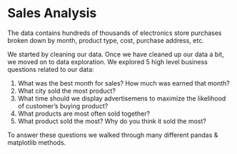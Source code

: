 # Sales Analysis

The data contains hundreds of thousands of electronics store purchases broken down by month, product type, cost, purchase address, etc.

We started by cleaning our data. Once we have cleaned up our data a bit, we moved on to data exploration. We explored 5 high level business questions related to our data:

  1. What was the best month for sales? How much was earned that month?
  2. What city sold the most product?
  3. What time should we display advertisemens to maximize the likelihood of customer’s buying product?
  4. What products are most often sold together?
  5. What product sold the most? Why do you think it sold the most?

To answer these questions we walked through many different pandas & matplotlib methods.
